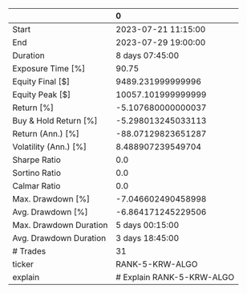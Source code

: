 |                        | 0                         |
|:-----------------------|:--------------------------|
| Start                  | 2023-07-21 11:15:00       |
| End                    | 2023-07-29 19:00:00       |
| Duration               | 8 days 07:45:00           |
| Exposure Time [%]      | 90.75                     |
| Equity Final [$]       | 9489.231999999996         |
| Equity Peak [$]        | 10057.101999999999        |
| Return [%]             | -5.107680000000037        |
| Buy & Hold Return [%]  | -5.298013245033113        |
| Return (Ann.) [%]      | -88.07129823651287        |
| Volatility (Ann.) [%]  | 8.488907239549704         |
| Sharpe Ratio           | 0.0                       |
| Sortino Ratio          | 0.0                       |
| Calmar Ratio           | 0.0                       |
| Max. Drawdown [%]      | -7.046602490458998        |
| Avg. Drawdown [%]      | -6.864171245229506        |
| Max. Drawdown Duration | 5 days 00:15:00           |
| Avg. Drawdown Duration | 3 days 18:45:00           |
| # Trades               | 31                        |
| ticker                 | RANK-5-KRW-ALGO           |
| explain                | # Explain RANK-5-KRW-ALGO |